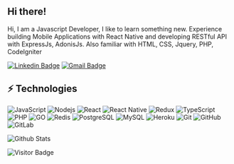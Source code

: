 ## Hi there! 

Hi, I am a Javascript Developer, I like to learn something new. Experience building Mobile Applications with React Native and developing RESTful API with ExpressJs, AdonisJs. Also familiar with HTML, CSS, Jquery, PHP, CodeIgniter 

[![Linkedin Badge](https://img.shields.io/badge/-feriferdinan-blue?style=flat-square&logo=Linkedin&logoColor=white&link=https://www.linkedin.com/in/feriferdinan/)](https://www.linkedin.com/in/feriferdinan/)
[![Gmail Badge](https://img.shields.io/badge/-feri.ferdinan79@gmail.com-c14438?style=flat-square&logo=Gmail&logoColor=white&link=mailto:feri.ferdinan79@gmail.com)](mailto:feri.ferdinan79@gmail.com)


## ⚡ Technologies

![JavaScript](https://img.shields.io/badge/-JavaScript-black?style=flat-square&logo=javascript)
![Nodejs](https://img.shields.io/badge/-Nodejs-black?style=flat-square&logo=Node.js)
![React](https://img.shields.io/badge/-React-black?style=flat-square&logo=react)
![React Native](https://img.shields.io/badge/-ReactNative-black?style=flat-square&logo=react)
![Redux](https://img.shields.io/badge/-Redux-black?style=flat-square&logo=redux)
![TypeScript](https://img.shields.io/badge/-TypeScript-black?style=flat-square&logo=typescript)
![PHP](https://img.shields.io/badge/-PHP-black?style=flat-square&logo=php)
![GO](https://img.shields.io/badge/-GO-black?style=flat-square&logo=GO)
![Redis](https://img.shields.io/badge/-Redis-black?style=flat-square&logo=Redis)
![PostgreSQL](https://img.shields.io/badge/-PostgreSQL-black?style=flat-square&logo=postgresql)
![MySQL](https://img.shields.io/badge/-MySQL-black?style=flat-square&logo=mysql)
![Heroku](https://img.shields.io/badge/-Heroku-black?style=flat-square&logo=heroku)
![Git](https://img.shields.io/badge/-Git-black?style=flat-square&logo=git)
![GitHub](https://img.shields.io/badge/-GitHub-black?style=flat-square&logo=github)
![GitLab](https://img.shields.io/badge/-GitLab-black?style=flat-square&logo=gitlab)

![Github Stats](https://github-readme-stats.vercel.app/api?username=feriferdinan&count_private=true&show_icons=true&include_all_commits=true)

![Visitor Badge](https://visitor-badge.laobi.icu/badge?page_id=feriferdinan)
